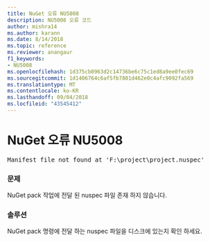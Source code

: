 ```yaml
---
title: NuGet 오류 NU5008
description: NU5008 오류 코드
author: mishra14
ms.author: karann
ms.date: 8/14/2018
ms.topic: reference
ms.reviewer: anangaur
f1_keywords:
- NU5008
ms.openlocfilehash: 1d375cb0963d2c14736be6c75c1ed8a9ee0fec69
ms.sourcegitcommit: 1d1406764c6af5fb7801d462e0c4afc9092fa569
ms.translationtype: MT
ms.contentlocale: ko-KR
ms.lasthandoff: 09/04/2018
ms.locfileid: "43545412"
---
```

# <a name="nuget-error-nu5008"></a>NuGet 오류 NU5008
<pre>Manifest file not found at 'F:\project\project.nuspec'</pre>

### <a name="issue"></a>문제

NuGet pack 작업에 전달 된 nuspec 파일 존재 하지 않습니다.


### <a name="solution"></a>솔루션

NuGet pack 명령에 전달 하는 nuspec 파일을 디스크에 있는지 확인 하세요.

